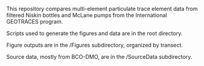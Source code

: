 This repository compares multi-element particulate trace element data from
filtered Niskin bottles and McLane pumps from the International GEOTRACES program.

Scripts used to generate the figures and data are in the root directory.

Figure outputs are in the /Figures subdirectory, organized by transect.

Source data, mostly from BCO-DMO, are in the /SourceData subdirectory.
